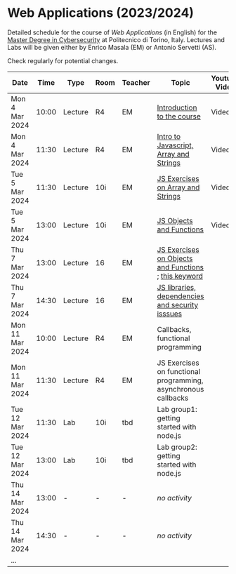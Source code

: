 # Web Applications (2023/2024)

Detailed schedule for the course of _Web Applications_ (in English) for the [Master Degree in Cybersecurity](https://www.polito.it/en/education/master-s-degree-programmes/cybersecurity) at Politecnico di Torino, Italy. Lectures and Labs will be given either by Enrico Masala (EM) or Antonio Servetti (AS).

Check regularly for potential changes.

| Date            | Time   | Type    | Room  | Teacher | Topic                            | Youtube Video               | 
|-----------------|--------|---------|-------|---------| ---------------------------------|---------------------| 
| Mon  4 Mar 2024 | 10:00  | Lecture | R4    | EM      | [Introduction to the course](https://github.com/polito-WA-2024/materials/blob/master/slide/00-intro-2024-WA.pdf)   | Video [:arrow_forward:](https://youtu.be/wiRKfhevFHg) |
| Mon  4 Mar 2024 | 11:30  | Lecture | R4    | EM      | [Intro to Javascript, Array and Strings](https://github.com/polito-WA-2024/materials/blob/main/slide/1-01-javascript-basics.pdf) | Video [:arrow_forward:](https://youtu.be/szy703LAY1Y) |
| Tue  5 Mar 2024 | 11:30  | Lecture | 10i   | EM      | [JS Exercises on Array and Strings](https://github.com/polito-WA-2024/aw-weeks/blob/main/week01/exercises/EXERCISES.md) | Video [:arrow_forward:](https://youtu.be/8oozWbtibPM) |
| Tue  5 Mar 2024 | 13:00  | Lecture | 10i   | EM      | [JS Objects and Functions](https://github.com/polito-WA-2024/materials/blob/main/slide/1-02-javascript-objects-functions.pdf) | Video [:arrow_forward:](https://youtu.be/0oNUW1JhSw0) |
| Thu  7 Mar 2024 | 13:00  | Lecture | 16    | EM      | [JS Exercises on Objects and Functions](https://github.com/polito-WA-2024/aw-weeks/blob/main/week01/exercises) ; [this keyword](https://github.com/polito-WA-2024/materials/blob/main/slide/1-03-javascript-this.pdf) |              |
| Thu  7 Mar 2024 | 14:30  | Lecture | 16    | EM      | [JS libraries, dependencies and security isssues](https://github.com/polito-WA-2024/materials/blob/main/slide/1-04-javascript-libraries-packages.pdf) |              |
| Mon 11 Mar 2024 | 10:00  | Lecture | R4    | EM      | Callbacks, functional programming |    |
| Mon 11 Mar 2024 | 11:30  | Lecture | R4    | EM      | JS Exercises on functional programming, asynchronous callbacks |         |
| Tue 12 Mar 2024 | 11:30  | Lab | 10i   | tbd      | Lab group1: getting started with node.js |              |
| Tue 12 Mar 2024 | 13:00  | Lab | 10i   | tbd      | Lab group2: getting started with node.js |              |
| Thu 14 Mar 2024 | 13:00  | - | - | - | *no activity* |  |
| Thu 14 Mar 2024 | 14:30  | - | - | - | *no activity* |  |
| ... | | | | | |
